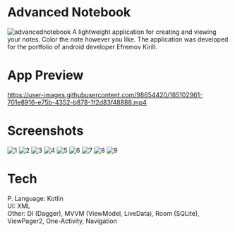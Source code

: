 # Advanced Notebook 
![advancednotebook](https://user-images.githubusercontent.com/98654420/185106061-32f4966e-60b1-423b-a7b1-540fe18b8711.png)
A lightweight application for creating and viewing your notes. Color the note however you like. The application was developed for the portfolio of android developer Efremov Kirill.
# App Preview
https://user-images.githubusercontent.com/98654420/185102961-701e8916-e75b-4352-b878-1f2d83f48888.mp4
# Screenshots
![1](https://user-images.githubusercontent.com/98654420/185104648-622fdb8c-d6b0-4ae9-b099-37f5cc497bac.jpg)
![2](https://user-images.githubusercontent.com/98654420/185104654-e14ea508-8ae3-4fc5-9332-2c04596416f2.jpg)
![3](https://user-images.githubusercontent.com/98654420/185104657-088a5bcb-2a95-4309-bb25-604a18391bcd.jpg)
![4](https://user-images.githubusercontent.com/98654420/185104662-2e791c33-d5d9-45ce-aded-382d0efce6ea.jpg)
![5](https://user-images.githubusercontent.com/98654420/185104666-8efef318-8546-432a-8ba2-5a35ff987c70.jpg)
![6](https://user-images.githubusercontent.com/98654420/185104669-a68e3366-4958-4c7b-9d1b-bef762f813e6.jpg)
![7](https://user-images.githubusercontent.com/98654420/185104676-2ada43ae-0ed5-468c-89ad-1d376d63d105.jpg)
![8](https://user-images.githubusercontent.com/98654420/185104678-83aae2e1-a7fb-4dda-8a8d-9f9986682474.jpg)
![9](https://user-images.githubusercontent.com/98654420/185104681-c2d6583b-9956-4028-a55b-38e3dd3e9b67.jpg)
# Tech
P. Language: Kotlin  
UI: XML  
Other: DI (Dagger), MVVM (ViewModel, LiveData), Room (SQLite), ViewPager2, One-Activity, Navigation
